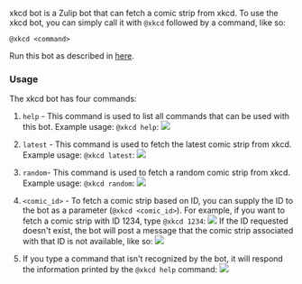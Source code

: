 xkcd bot is a Zulip bot that can fetch a comic strip from xkcd. To use
the xkcd bot, you can simply call it with `@xkcd` followed by a command,
like so:

```
@xkcd <command>
```

Run this bot as described in [here](https://zulipchat.com/api/running-bots#running-a-bot).

### Usage

The xkcd bot has four commands:

1. `help` - This command is used to list all commands that can be used
   with this bot. Example usage: `@xkcd help`:
   ![](/static/generated/bots/xkcd/assets/xkcd-help.png)

2. `latest` - This command is used to fetch the latest comic strip from
   xkcd. Example usage: `@xkcd latest`:
   ![](/static/generated/bots/xkcd/assets/xkcd-latest.png)

3. `random`- This command is used to fetch a random comic strip from xkcd.
   Example usage: `@xkcd random`:
   ![](/static/generated/bots/xkcd/assets/xkcd-random.png)

4. `<comic_id>` - To fetch a comic strip based on ID, you can supply the
   ID to the bot as a parameter (`@xkcd <comic_id>`). For example, if you
   want to fetch a comic strip with ID 1234, type `@xkcd 1234`:
   ![](/static/generated/bots/xkcd/assets/xkcd-specific-id.png)
   If the ID requested doesn't exist, the bot will post a message that
   the comic strip associated with that ID is not available, like so:
   ![](/static/generated/bots/xkcd/assets/xkcd-wrong-id.png)

5. If you type a command that isn't recognized by the bot, it will respond
   the information printed by the `@xkcd help` command:
   ![](/static/generated/bots/xkcd/assets/xkcd-wrong-command.png)
